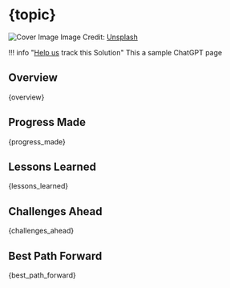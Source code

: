 # {topic}

![Cover Image]({image_url})
Image Credit: [Unsplash]({credit_url})

!!! info "[Help us](../../contribute) track this Solution"
    This a sample ChatGPT page

## Overview

{overview}

## Progress Made

{progress_made}

## Lessons Learned

{lessons_learned}

## Challenges Ahead

{challenges_ahead}

## Best Path Forward

{best_path_forward}
